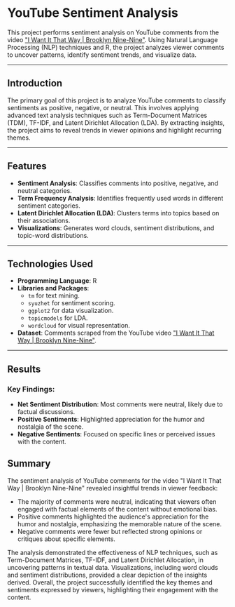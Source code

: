 # YouTube Sentiment Analysis

This project performs sentiment analysis on YouTube comments from the video ["I Want It That Way | Brooklyn Nine-Nine"](https://www.youtube.com/watch?v=HlBYdiXdUa8). Using Natural Language Processing (NLP) techniques and R, the project analyzes viewer comments to uncover patterns, identify sentiment trends, and visualize data.

---

## Introduction

The primary goal of this project is to analyze YouTube comments to classify sentiments as positive, negative, or neutral. This involves applying advanced text analysis techniques such as Term-Document Matrices (TDM), TF-IDF, and Latent Dirichlet Allocation (LDA). By extracting insights, the project aims to reveal trends in viewer opinions and highlight recurring themes.

---

## Features

- **Sentiment Analysis**: Classifies comments into positive, negative, and neutral categories.
- **Term Frequency Analysis**: Identifies frequently used words in different sentiment categories.
- **Latent Dirichlet Allocation (LDA)**: Clusters terms into topics based on their associations.
- **Visualizations**: Generates word clouds, sentiment distributions, and topic-word distributions.

---

## Technologies Used

- **Programming Language**: R
- **Libraries and Packages**:
  - `tm` for text mining.
  - `syuzhet` for sentiment scoring.
  - `ggplot2` for data visualization.
  - `topicmodels` for LDA.
  - `wordcloud` for visual representation.
- **Dataset**: Comments scraped from the YouTube video ["I Want It That Way | Brooklyn Nine-Nine"](https://www.youtube.com/watch?v=HlBYdiXdUa8).

---

## Results

### Key Findings:
- **Net Sentiment Distribution**: Most comments were neutral, likely due to factual discussions.
- **Positive Sentiments**: Highlighted appreciation for the humor and nostalgia of the scene.
- **Negative Sentiments**: Focused on specific lines or perceived issues with the content.

## Summary

The sentiment analysis of YouTube comments for the video "I Want It That Way | Brooklyn Nine-Nine" revealed insightful trends in viewer feedback:
- The majority of comments were neutral, indicating that viewers often engaged with factual elements of the content without emotional bias.
- Positive comments highlighted the audience's appreciation for the humor and nostalgia, emphasizing the memorable nature of the scene.
- Negative comments were fewer but reflected strong opinions or critiques about specific elements.

The analysis demonstrated the effectiveness of NLP techniques, such as Term-Document Matrices, TF-IDF, and Latent Dirichlet Allocation, in uncovering patterns in textual data. Visualizations, including word clouds and sentiment distributions, provided a clear depiction of the insights derived. Overall, the project successfully identified the key themes and sentiments expressed by viewers, highlighting their engagement with the content.

